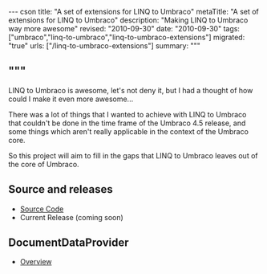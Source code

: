 --- cson
title: "A set of extensions for LINQ to Umbraco"
metaTitle: "A set of extensions for LINQ to Umbraco"
description: "Making LINQ to Umbraco way more awesome"
revised: "2010-09-30"
date: "2010-09-30"
tags: ["umbraco","linq-to-umbraco","linq-to-umbraco-extensions"]
migrated: "true"
urls: ["/linq-to-umbraco-extensions"]
summary: """

"""
---
LINQ to Umbraco is awesome, let's not deny it, but I had a thought of how could I make it even more awesome...

There was a lot of things that I wanted to achieve with LINQ to Umbraco that couldn't be done in the time frame of the Umbraco 4.5 release, and some things which aren't really applicable in the context of the Umbraco core.

So this project will aim to fill in the gaps that LINQ to Umbraco leaves out of the core of Umbraco.

## Source and releases

* [Source Code][1]
* Current Release (coming soon)

## DocumentDataProvider
* [Overview][2]

  


  [1]: http://bitbucket.org/slace/linq-to-umbraco-extensions
  [2]: /documentdataprovider-overview